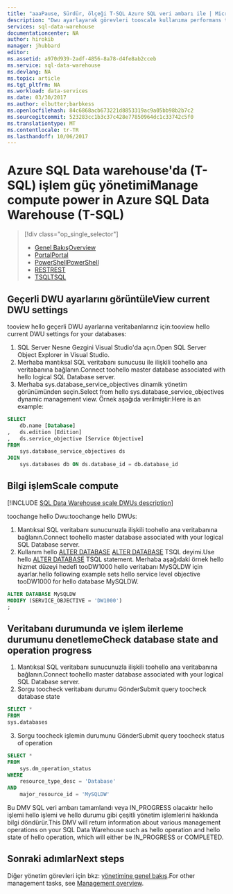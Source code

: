 ```yaml
---
title: "aaaPause, Sürdür, ölçeği T-SQL Azure SQL veri ambarı ile | Microsoft Docs"
description: "Dwu ayarlayarak görevleri tooscale kullanıma performans transact-SQL (T-SQL). Yoğun olmayan saatlerde ölçeklendirme tarafından maliyet tasarrufu."
services: sql-data-warehouse
documentationcenter: NA
author: hirokib
manager: jhubbard
editor: 
ms.assetid: a970d939-2adf-4856-8a78-d4fe8ab2cceb
ms.service: sql-data-warehouse
ms.devlang: NA
ms.topic: article
ms.tgt_pltfrm: NA
ms.workload: data-services
ms.date: 03/30/2017
ms.author: elbutter;barbkess
ms.openlocfilehash: 84c6868acb673221d8853319ac9a05bb98b2b7c2
ms.sourcegitcommit: 523283cc1b3c37c428e77850964dc1c33742c5f0
ms.translationtype: MT
ms.contentlocale: tr-TR
ms.lasthandoff: 10/06/2017
---
```

# <a name="manage-compute-power-in-azure-sql-data-warehouse-t-sql"></a><span data-ttu-id="5eef0-104">Azure SQL Data warehouse'da (T-SQL) işlem güç yönetimi</span><span class="sxs-lookup"><span data-stu-id="5eef0-104">Manage compute power in Azure SQL Data Warehouse (T-SQL)</span></span>
> [!div class="op_single_selector"]
> * [<span data-ttu-id="5eef0-105">Genel Bakış</span><span class="sxs-lookup"><span data-stu-id="5eef0-105">Overview</span></span>](sql-data-warehouse-manage-compute-overview.md)
> * [<span data-ttu-id="5eef0-106">Portal</span><span class="sxs-lookup"><span data-stu-id="5eef0-106">Portal</span></span>](sql-data-warehouse-manage-compute-portal.md)
> * [<span data-ttu-id="5eef0-107">PowerShell</span><span class="sxs-lookup"><span data-stu-id="5eef0-107">PowerShell</span></span>](sql-data-warehouse-manage-compute-powershell.md)
> * [<span data-ttu-id="5eef0-108">REST</span><span class="sxs-lookup"><span data-stu-id="5eef0-108">REST</span></span>](sql-data-warehouse-manage-compute-rest-api.md)
> * [<span data-ttu-id="5eef0-109">TSQL</span><span class="sxs-lookup"><span data-stu-id="5eef0-109">TSQL</span></span>](sql-data-warehouse-manage-compute-tsql.md)
>
>

<a name="current-dwu-bk"></a>

## <a name="view-current-dwu-settings"></a><span data-ttu-id="5eef0-110">Geçerli DWU ayarlarını görüntüle</span><span class="sxs-lookup"><span data-stu-id="5eef0-110">View current DWU settings</span></span>
<span data-ttu-id="5eef0-111">tooview hello geçerli DWU ayarlarına veritabanlarınız için:</span><span class="sxs-lookup"><span data-stu-id="5eef0-111">tooview hello current DWU settings for your databases:</span></span>

1. <span data-ttu-id="5eef0-112">SQL Server Nesne Gezgini Visual Studio'da açın.</span><span class="sxs-lookup"><span data-stu-id="5eef0-112">Open SQL Server Object Explorer in Visual Studio.</span></span>
2. <span data-ttu-id="5eef0-113">Merhaba mantıksal SQL veritabanı sunucusu ile ilişkili toohello ana veritabanına bağlanın.</span><span class="sxs-lookup"><span data-stu-id="5eef0-113">Connect toohello master database associated with hello logical SQL Database server.</span></span>
3. <span data-ttu-id="5eef0-114">Merhaba sys.database_service_objectives dinamik yönetim görünümünden seçin.</span><span class="sxs-lookup"><span data-stu-id="5eef0-114">Select from hello sys.database_service_objectives dynamic management view.</span></span> <span data-ttu-id="5eef0-115">Örnek aşağıda verilmiştir:</span><span class="sxs-lookup"><span data-stu-id="5eef0-115">Here is an example:</span></span> 

```sql
SELECT
    db.name [Database]
,   ds.edition [Edition]
,   ds.service_objective [Service Objective]
FROM
    sys.database_service_objectives ds
JOIN
    sys.databases db ON ds.database_id = db.database_id
```

<a name="scale-dwu-bk"></a>
<a name="scale-compute-bk"></a>

## <a name="scale-compute"></a><span data-ttu-id="5eef0-116">Bilgi işlem</span><span class="sxs-lookup"><span data-stu-id="5eef0-116">Scale compute</span></span>
[!INCLUDE [SQL Data Warehouse scale DWUs description](../../includes/sql-data-warehouse-scale-dwus-description.md)]

<span data-ttu-id="5eef0-117">toochange hello Dwu:</span><span class="sxs-lookup"><span data-stu-id="5eef0-117">toochange hello DWUs:</span></span>

1. <span data-ttu-id="5eef0-118">Mantıksal SQL veritabanı sunucunuzla ilişkili toohello ana veritabanına bağlanın.</span><span class="sxs-lookup"><span data-stu-id="5eef0-118">Connect toohello master database associated with your logical SQL Database server.</span></span>
2. <span data-ttu-id="5eef0-119">Kullanım hello [ALTER DATABASE] [ ALTER DATABASE] TSQL deyimi.</span><span class="sxs-lookup"><span data-stu-id="5eef0-119">Use hello [ALTER DATABASE][ALTER DATABASE] TSQL statement.</span></span> <span data-ttu-id="5eef0-120">Merhaba aşağıdaki örnek hello hizmet düzeyi hedefi tooDW1000 hello veritabanı MySQLDW için ayarlar.</span><span class="sxs-lookup"><span data-stu-id="5eef0-120">hello following example sets hello service level objective tooDW1000 for hello database MySQLDW.</span></span> 

```Sql
ALTER DATABASE MySQLDW
MODIFY (SERVICE_OBJECTIVE = 'DW1000')
;
```

<a name="check-database-state-bk"></a>

## <a name="check-database-state-and-operation-progress"></a><span data-ttu-id="5eef0-121">Veritabanı durumunda ve işlem ilerleme durumunu denetleme</span><span class="sxs-lookup"><span data-stu-id="5eef0-121">Check database state and operation progress</span></span>

1. <span data-ttu-id="5eef0-122">Mantıksal SQL veritabanı sunucunuzla ilişkili toohello ana veritabanına bağlanın.</span><span class="sxs-lookup"><span data-stu-id="5eef0-122">Connect toohello master database associated with your logical SQL Database server.</span></span>
2. <span data-ttu-id="5eef0-123">Sorgu toocheck veritabanı durumu Gönder</span><span class="sxs-lookup"><span data-stu-id="5eef0-123">Submit query toocheck database state</span></span>

```sql
SELECT *
FROM
sys.databases
```

3. <span data-ttu-id="5eef0-124">Sorgu toocheck işlemin durumunu Gönder</span><span class="sxs-lookup"><span data-stu-id="5eef0-124">Submit query toocheck status of operation</span></span>

```sql
SELECT *
FROM
    sys.dm_operation_status
WHERE
    resource_type_desc = 'Database'
AND 
    major_resource_id = 'MySQLDW'
```

<span data-ttu-id="5eef0-125">Bu DMV SQL veri ambarı tamamlandı veya IN_PROGRESS olacaktır hello işlemi hello işlemi ve hello durumu gibi çeşitli yönetim işlemlerini hakkında bilgi döndürür.</span><span class="sxs-lookup"><span data-stu-id="5eef0-125">This DMV will return information about various management operations on your SQL Data Warehouse such as hello operation and hello state of hello operation, which will either be IN_PROGRESS or COMPLETED.</span></span>



<a name="next-steps-bk"></a>

## <a name="next-steps"></a><span data-ttu-id="5eef0-126">Sonraki adımlar</span><span class="sxs-lookup"><span data-stu-id="5eef0-126">Next steps</span></span>
<span data-ttu-id="5eef0-127">Diğer yönetim görevleri için bkz: [yönetimine genel bakış][Management overview].</span><span class="sxs-lookup"><span data-stu-id="5eef0-127">For other management tasks, see [Management overview][Management overview].</span></span>

<!--Image references-->

<!--Article references-->
[Service capacity limits]: ./sql-data-warehouse-service-capacity-limits.md
[Management overview]: ./sql-data-warehouse-overview-manage.md
[Manage compute power overview]: ./sql-data-warehouse-manage-compute-overview.md

<!--MSDN references-->

[ALTER DATABASE]: https://msdn.microsoft.com/library/mt204042.aspx


<!--Other Web references-->

[Azure portal]: http://portal.azure.com/

